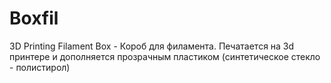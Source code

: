 # Boxfil
3D Printing Filament Box - Короб для филамента. Печатается на 3d принтере и дополняется прозрачным пластиком (синтетическое стекло - полистирол)
